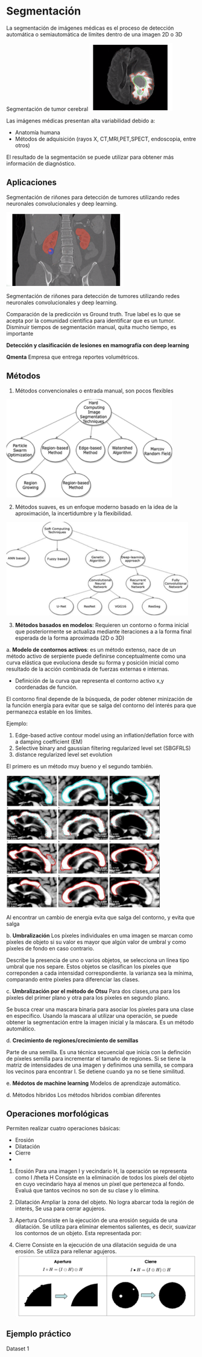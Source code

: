 # Segmentación 

La segmentación de imágenes médicas es el proceso de detección automática o semiautomática de límites dentro de una imagen 2D o 3D

Segmentación de tumor cerebral
![picture 2](images/37d6d1134d4c73e770b0aafa1b0a726348b624ce296b8478b3206382d3e4cef2.png)  


Las imágenes médicas presentan alta variabilidad debido a:
* Anatomía humana
* Métodos de adquisición (rayos X, CT,MRI,PET,SPECT, endoscopia, entre otros)

El resultado de la segmentación se puede utilizar para obtener más información de diagnóstico. 

## Aplicaciones
Segmentación de riñones para detección de tumores utilizando redes neuronales convolucionales y deep learning.


![picture 1](images/8e7f6afbc055b8cccbe35c43cb08f88cbc10e5fff2321a52d566f9b64930e925.png)  


Segmentación de riñones para detección de tumores utilizando redes neuronales convolucionales y deep learning. 

Comparación de la predicción vs Ground truth. True label es lo que se acepta por la comunidad científica para identificar que es un tumor. Disminuir tiempos de segmentación manual, quita mucho tiempo, es importante

**Detección y clasificación de lesiones en mamografía con deep learning**

**Qmenta**
Empresa que entrega reportes volumétricos.


## Métodos
1. Métodos convencionales o entrada manual, son pocos flexibles

![picture 3](images/53d8107a5e095d59b686ea3edb7ee46566da1e07e7124d4cf401fdc66d907a3a.png)  

2. Métodos suaves, es un enfoque moderno basado en la idea de la aproximación, la incertidumbre y la flexibilidad. 

![picture 4](images/6c37fa837d533fdeeee3c3677b9bbfbd731cda01cf789581b912c7483a3e7850.png)  

3. **Métodos basados en modelos**:
Requieren un contorno o forma inicial que posteriormente se actualiza mediante iteraciones a a la forma final esperada de la forma aproximada (2D o 3D)

a. **Modelo de contornos activos**: es un método extenso, nace de un método activo de serpiente puede definirse conceptualmente como una curva elástica que evoluciona desde su forma y posición inicial como resultado de la acción combinada de fuerzas externas e internas. 

* Definición de la curva que representa el contorno activo x,y coordenadas de función.

El contorno final depende de la búsqueda, de poder obtener minización de la función energía para evitar que se salga del contorno del interés para que permanezca estable en los límites. 

Ejemplo: 
1. Edge-based active contour model using an inflation/deflation force with a damping coefficient (EM)
2. Selective binary and gaussian filtering regularized level set (SBGFRLS)
3. distance regularized level set evolution 

El primero es un método muy bueno y el segundo también. 

![picture 5](images/5436509b245268b3bd97b75ec64caf8fbb957ae2afd8dcfd9f398e54cf79c8c8.png)  

Al encontrar un cambio de energía evita que salga del contorno, y evita que salga 

b. **Umbralización**
Los píxeles individuales en uma imagen se marcan como píxeles de objeto si su valor es mayor que algún valor de umbral y como píxeles de fondo en caso contrario. 

Describe la presencia de uno o varios objetos, se selecciona un línea tipo umbral que nos separe. Estos objetos se clasifican los pixeles que correponden a cada intensidad correspondiente.  la varianza sea la mínima, comparando entre píxeles para diferenciar las clases. 

c. **Umbralización por el método de Otsu**
Para dos clases,una para los píxeles del primer plano y otra para los pixeles en segundo plano.

Se busca crear una mascara binaria para asociar los píxeles para una clase en especifico. Usando la mascara al utilizar una operación, se puede obtener la segmentación entre la imagen inicial y la máscara. Es un método automático. 

d. **Crecimiento de regiones/crecimiento de semillas**

Parte de una semilla. Es una técnica secuencial que inicia con la definción de píxeles semilla para incrementar el tamaño de regiones.
Si se tiene la matriz de intensidades de una imagen y definimos una semilla, se compara los vecinos para encontrar l. Se detiene cuando ya no se tiene similitud.

e. **Médotos de machine learning**
Modelos de aprendizaje automático.

d. Métodos hibridos
Los métodos híbridos combian diferentes 

## Operaciones morfológicas 
Permiten realizar cuatro operaciones básicas:
* Erosión 
* Dilatación
* Cierre
* 

1. Erosión
Para una imagen I y vecindario H, la operación se representa como I /theta H
Consiste en la eliminación de todos los pixels del objeto en cuyo vecindario haya al menos un píxel que pertenezca al fondo. Evaluá que tantos vecinos no son de su clase y lo elimina. 
2. Dilatación
Ampliar la zona del objeto. No logra abarcar toda la región de interés, Se usa para cerrar agujeros. 

3. Apertura
Consiste en la ejecución de una erosión seguida de una dilatación. Se utiliza para eliminar elementos salientes, es decir, suavizar los contornos de un objeto. 
Esta representada por: 
4. Cierre
Consiste en la ejecución de una dilatación seguida de una erosión. Se utiliza para rellenar agujeros.
![picture 6](images/fb254d71310c952d9fae6dc82a1e0471d54e648a87a43514b2db7d60798c79ce.png)  

## Ejemplo práctico
Dataset 1

